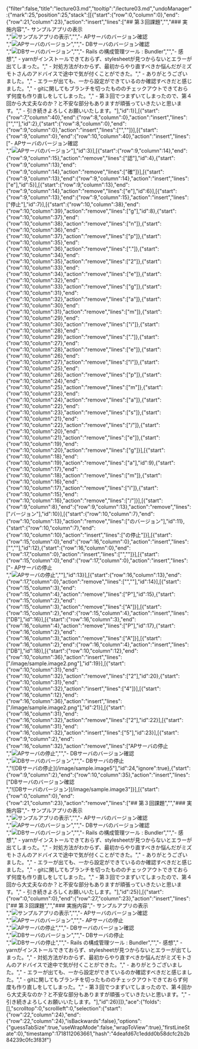 {"filter":false,"title":"lecture03.md","tooltip":"/lecture03.md","undoManager":{"mark":25,"position":25,"stack":[[{"start":{"row":0,"column":0},"end":{"row":21,"column":23},"action":"insert","lines":["## 第３回課題","","### 実施内容","- サンプルアプリの表示<br>","![サンプルアプリの表示](/image/sample.image.png)","","- APサーバのバージョン確認<br>","![APサーバのバージョン](/image/sample.image2.png)","","- DBサーバのバージョン確認<br>","![DBサーバのバージョン](/image/sample.image3.png)","","- Rails の構成管理ツール : Bundler","","- 感想","    - yarnがインストールできておらず、stylesheetが見つからないとエラーが出てしまった。","    - 対処方法がわからず、最初からやり直すべきか悩んだがミズモトさんのアドバイスで途中で気が付くことができた。","    - ありがとうございました。","    - エラーが出ても、一から設定ができているのか確認すべきだと感じました。","    - gitに関してもブランチを切ったもののチェックアウトできておらず何度も作り直しをしてしまった。","    - 第３回でつまずいてしまったので、第４回から大丈夫なのか？と不安な部分もありますが頑張っていきたいと思います。","    - 引き続きよろしくお願いいたします。"],"id":1}],[{"start":{"row":7,"column":40},"end":{"row":8,"column":0},"action":"insert","lines":["",""],"id":2},{"start":{"row":8,"column":0},"end":{"row":9,"column":0},"action":"insert","lines":["",""]}],[{"start":{"row":9,"column":0},"end":{"row":10,"column":40},"action":"insert","lines":["- APサーバのバージョン確認<br>","![APサーバのバージョン](/image/sample.image2.png)"],"id":3}],[{"start":{"row":9,"column":14},"end":{"row":9,"column":15},"action":"remove","lines":["認"],"id":4},{"start":{"row":9,"column":13},"end":{"row":9,"column":14},"action":"remove","lines":["確"]}],[{"start":{"row":9,"column":13},"end":{"row":9,"column":14},"action":"insert","lines":["e"],"id":5}],[{"start":{"row":9,"column":13},"end":{"row":9,"column":14},"action":"remove","lines":["e"],"id":6}],[{"start":{"row":9,"column":13},"end":{"row":9,"column":15},"action":"insert","lines":["停止"],"id":7}],[{"start":{"row":10,"column":38},"end":{"row":10,"column":39},"action":"remove","lines":["g"],"id":8},{"start":{"row":10,"column":37},"end":{"row":10,"column":38},"action":"remove","lines":["n"]},{"start":{"row":10,"column":36},"end":{"row":10,"column":37},"action":"remove","lines":["p"]},{"start":{"row":10,"column":35},"end":{"row":10,"column":36},"action":"remove","lines":["."]},{"start":{"row":10,"column":34},"end":{"row":10,"column":35},"action":"remove","lines":["2"]},{"start":{"row":10,"column":33},"end":{"row":10,"column":34},"action":"remove","lines":["e"]},{"start":{"row":10,"column":32},"end":{"row":10,"column":33},"action":"remove","lines":["g"]},{"start":{"row":10,"column":31},"end":{"row":10,"column":32},"action":"remove","lines":["a"]},{"start":{"row":10,"column":30},"end":{"row":10,"column":31},"action":"remove","lines":["m"]},{"start":{"row":10,"column":29},"end":{"row":10,"column":30},"action":"remove","lines":["i"]},{"start":{"row":10,"column":28},"end":{"row":10,"column":29},"action":"remove","lines":["."]},{"start":{"row":10,"column":27},"end":{"row":10,"column":28},"action":"remove","lines":["e"]},{"start":{"row":10,"column":26},"end":{"row":10,"column":27},"action":"remove","lines":["l"]},{"start":{"row":10,"column":25},"end":{"row":10,"column":26},"action":"remove","lines":["p"]},{"start":{"row":10,"column":24},"end":{"row":10,"column":25},"action":"remove","lines":["m"]},{"start":{"row":10,"column":23},"end":{"row":10,"column":24},"action":"remove","lines":["a"]},{"start":{"row":10,"column":22},"end":{"row":10,"column":23},"action":"remove","lines":["s"]},{"start":{"row":10,"column":21},"end":{"row":10,"column":22},"action":"remove","lines":["/"]},{"start":{"row":10,"column":20},"end":{"row":10,"column":21},"action":"remove","lines":["e"]},{"start":{"row":10,"column":19},"end":{"row":10,"column":20},"action":"remove","lines":["g"]}],[{"start":{"row":10,"column":18},"end":{"row":10,"column":19},"action":"remove","lines":["a"],"id":9},{"start":{"row":10,"column":17},"end":{"row":10,"column":18},"action":"remove","lines":["m"]},{"start":{"row":10,"column":16},"end":{"row":10,"column":17},"action":"remove","lines":["i"]},{"start":{"row":10,"column":15},"end":{"row":10,"column":16},"action":"remove","lines":["/"]}],[{"start":{"row":9,"column":8},"end":{"row":9,"column":13},"action":"remove","lines":["バージョン"],"id":10}],[{"start":{"row":10,"column":7},"end":{"row":10,"column":13},"action":"remove","lines":["のバージョン"],"id":11},{"start":{"row":10,"column":7},"end":{"row":10,"column":10},"action":"insert","lines":["の停止"]}],[{"start":{"row":15,"column":0},"end":{"row":16,"column":0},"action":"insert","lines":["",""],"id":12},{"start":{"row":16,"column":0},"end":{"row":17,"column":0},"action":"insert","lines":["",""]}],[{"start":{"row":15,"column":0},"end":{"row":17,"column":0},"action":"insert","lines":["- APサーバの停止<br>","![APサーバの停止]()",""],"id":13}],[{"start":{"row":16,"column":13},"end":{"row":17,"column":0},"action":"remove","lines":["",""],"id":14}],[{"start":{"row":15,"column":3},"end":{"row":15,"column":4},"action":"remove","lines":["P"],"id":15},{"start":{"row":15,"column":2},"end":{"row":15,"column":3},"action":"remove","lines":["A"]}],[{"start":{"row":15,"column":2},"end":{"row":15,"column":4},"action":"insert","lines":["DB"],"id":16}],[{"start":{"row":16,"column":3},"end":{"row":16,"column":4},"action":"remove","lines":["P"],"id":17},{"start":{"row":16,"column":2},"end":{"row":16,"column":3},"action":"remove","lines":["A"]}],[{"start":{"row":16,"column":2},"end":{"row":16,"column":4},"action":"insert","lines":["DB"],"id":18}],[{"start":{"row":10,"column":12},"end":{"row":10,"column":36},"action":"insert","lines":["/image/sample.image2.png"],"id":19}],[{"start":{"row":10,"column":31},"end":{"row":10,"column":32},"action":"remove","lines":["2"],"id":20},{"start":{"row":10,"column":31},"end":{"row":10,"column":32},"action":"insert","lines":["4"]}],[{"start":{"row":16,"column":12},"end":{"row":16,"column":36},"action":"insert","lines":["/image/sample.image2.png"],"id":21}],[{"start":{"row":16,"column":31},"end":{"row":16,"column":32},"action":"remove","lines":["2"],"id":22}],[{"start":{"row":16,"column":31},"end":{"row":16,"column":32},"action":"insert","lines":["5"],"id":23}],[{"start":{"row":9,"column":2},"end":{"row":16,"column":32},"action":"remove","lines":["APサーバの停止<br>","![APサーバの停止](/image/sample.image4.png)","","- DBサーバのバージョン確認<br>","![DBサーバのバージョン](/image/sample.image3.png)","","- DBサーバの停止<br>","![DBサーバの停止](/image/sample.image5"],"id":24,"ignore":true},{"start":{"row":9,"column":2},"end":{"row":10,"column":35},"action":"insert","lines":["DBサーバのバージョン確認<br>","![DBサーバのバージョン](/image/sample.image3"]}],[{"start":{"row":0,"column":0},"end":{"row":21,"column":23},"action":"remove","lines":["## 第３回課題","","### 実施内容","- サンプルアプリの表示<br>","![サンプルアプリの表示](/image/sample.image.png)","","- APサーバのバージョン確認<br>","![APサーバのバージョン](/image/sample.image2.png)","","- DBサーバのバージョン確認<br>","![DBサーバのバージョン](/image/sample.image3.png)","","- Rails の構成管理ツール : Bundler","","- 感想","    - yarnがインストールできておらず、stylesheetが見つからないとエラーが出てしまった。","    - 対処方法がわからず、最初からやり直すべきか悩んだがミズモトさんのアドバイスで途中で気が付くことができた。","    - ありがとうございました。","    - エラーが出ても、一から設定ができているのか確認すべきだと感じました。","    - gitに関してもブランチを切ったもののチェックアウトできておらず何度も作り直しをしてしまった。","    - 第３回でつまずいてしまったので、第４回から大丈夫なのか？と不安な部分もありますが頑張っていきたいと思います。","    - 引き続きよろしくお願いいたします。"],"id":25}],[{"start":{"row":0,"column":0},"end":{"row":27,"column":23},"action":"insert","lines":["## 第３回課題","","### 実施内容","- サンプルアプリの表示<br>","![サンプルアプリの表示](/image/sample.image.png)","","- APサーバのバージョン確認<br>","![APサーバのバージョン](/image/sample.image2.png)","","- APサーバの停止<br>","![APサーバの停止](/image/sample.image4.png)","","- DBサーバのバージョン確認<br>","![DBサーバのバージョン](/image/sample.image3.png)","","- DBサーバの停止<br>","![DBサーバの停止](/image/sample.image5.png)","","- Rails の構成管理ツール : Bundler","","- 感想","    - yarnがインストールできておらず、stylesheetが見つからないとエラーが出てしまった。","    - 対処方法がわからず、最初からやり直すべきか悩んだがミズモトさんのアドバイスで途中で気が付くことができた。","    - ありがとうございました。","    - エラーが出ても、一から設定ができているのか確認すべきだと感じました。","    - gitに関してもブランチを切ったもののチェックアウトできておらず何度も作り直しをしてしまった。","    - 第３回でつまずいてしまったので、第４回から大丈夫なのか？と不安な部分もありますが頑張っていきたいと思います。","    - 引き続きよろしくお願いいたします。"],"id":26}]]},"ace":{"folds":[],"scrolltop":0,"scrollleft":0,"selection":{"start":{"row":22,"column":24},"end":{"row":22,"column":24},"isBackwards":false},"options":{"guessTabSize":true,"useWrapMode":false,"wrapToView":true},"firstLineState":0},"timestamp":1718112063661,"hash":"4deafd67c1eddd0b58dcfc2b2b84239c0fc3f83f"}